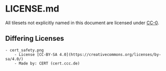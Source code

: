 # LICENSE.md 

All tilesets not explicitly named in this document are licensed under [CC-0](https://creativecommons.org/publicdomain/zero/1.0/legalcode).

## Differing Licenses

	- cert_safety.png
		- License [CC-BY-SA 4.0](https://creativecommons.org/licenses/by-sa/4.0/)
		- Made by: CERT (cert.ccc.de)
